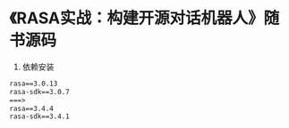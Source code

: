 # 《RASA实战：构建开源对话机器人》随书源码

1. 依赖安装
```full_requirements.txt
rasa==3.0.13
rasa-sdk==3.0.7
===>
rasa==3.4.4
rasa-sdk==3.4.1
```
